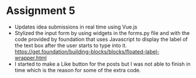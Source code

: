 # Assignment 5
* Updates idea submissions in real time using Vue.js
* Stylized the input form by using widgets in the forms.py file and with the code provided by foundation that uses Javascript to display the label of the text box after the user starts to type into it. https://get.foundation/building-blocks/blocks/floated-label-wrapper.html 
* I started to make a Like button for the posts but I was not able to finish in time which is the reason for some of the extra code. 